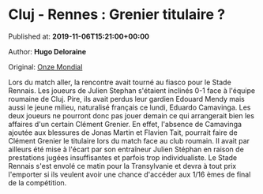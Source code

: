 
# Cluj - Rennes : Grenier titulaire ?

Published at: **2019-11-06T15:21:00+00:00**

Author: **Hugo Deloraine**

Original: [Onze Mondial](http://www.onzemondial.com/ligue-1/2019-2020/cluj-rennes-grenier-titulaire-201802)

Lors du match aller, la rencontre avait tourné au fiasco pour le Stade Rennais. Les joueurs de Julien Stephan s'étaient inclinés 0-1 face à l'équipe roumaine de Cluj. Pire, ils avait perdus leur gardien Edouard Mendy mais aussi le jeune milieu, naturalisé français ce lundi, Eduardo Camavinga. Les deux joueurs ne pourront donc pas jouer demain ce qui arrangerait bien les affaires d'un certain Clément Grenier.
En effet, l'absence de Camavinga ajoutée aux blessures de Jonas Martin et Flavien Tait, pourrait faire de Clément Grenier le titulaire lors du match face au club roumain. Il avait par ailleurs été mise à l'écart par son entraîneur Julien Stéphan en raison de prestations jugées insuffisantes et parfois trop individualiste. Le Stade Rennais s'est envolé ce matin pour la Transylvanie et devra à tout prix l'emporter si ils veulent avoir une chance d'accéder aux 1/16 èmes de final de la compétition.

